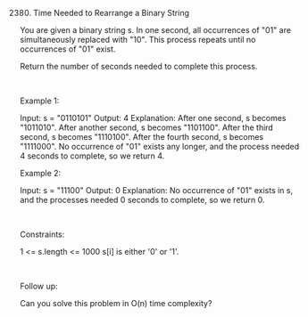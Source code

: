 2380. Time Needed to Rearrange a Binary String

You are given a binary string s. In one second, all occurrences of "01" are simultaneously replaced with "10". This process repeats until no occurrences of "01" exist.

Return the number of seconds needed to complete this process.

 

Example 1:

Input: s = "0110101"
Output: 4
Explanation: 
After one second, s becomes "1011010".
After another second, s becomes "1101100".
After the third second, s becomes "1110100".
After the fourth second, s becomes "1111000".
No occurrence of "01" exists any longer, and the process needed 4 seconds to complete,
so we return 4.


Example 2:

Input: s = "11100"
Output: 0
Explanation:
No occurrence of "01" exists in s, and the processes needed 0 seconds to complete,
so we return 0.


 

Constraints:

1 <= s.length <= 1000
s[i] is either '0' or '1'.

 

Follow up:

Can you solve this problem in O(n) time complexity?